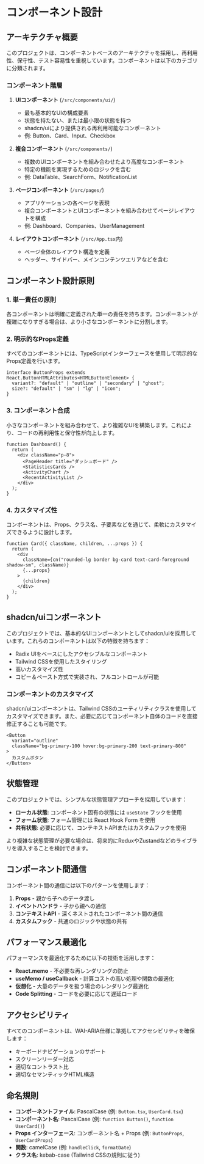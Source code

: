 # コンポーネント設計

## アーキテクチャ概要

このプロジェクトは、コンポーネントベースのアーキテクチャを採用し、再利用性、保守性、テスト容易性を重視しています。コンポーネントは以下のカテゴリに分類されます。

### コンポーネント階層

1. **UIコンポーネント** (`/src/components/ui/`)
   - 最も基本的なUIの構成要素
   - 状態を持たない、または最小限の状態を持つ
   - shadcn/uiにより提供される再利用可能なコンポーネント
   - 例: Button、Card、Input、Checkbox

2. **複合コンポーネント** (`/src/components/`)
   - 複数のUIコンポーネントを組み合わせたより高度なコンポーネント
   - 特定の機能を実現するためのロジックを含む
   - 例: DataTable、SearchForm、NotificationList

3. **ページコンポーネント** (`/src/pages/`)
   - アプリケーションの各ページを表現
   - 複合コンポーネントとUIコンポーネントを組み合わせてページレイアウトを構成
   - 例: Dashboard、Companies、UserManagement

4. **レイアウトコンポーネント** (`/src/App.tsx`内)
   - ページ全体のレイアウト構造を定義
   - ヘッダー、サイドバー、メインコンテンツエリアなどを含む

## コンポーネント設計原則

### 1. 単一責任の原則

各コンポーネントは明確に定義された単一の責任を持ちます。コンポーネントが複雑になりすぎる場合は、より小さなコンポーネントに分割します。

### 2. 明示的なProps定義

すべてのコンポーネントには、TypeScriptインターフェースを使用して明示的なProps定義を行います。

```tsx
interface ButtonProps extends React.ButtonHTMLAttributes<HTMLButtonElement> {
  variant?: "default" | "outline" | "secondary" | "ghost";
  size?: "default" | "sm" | "lg" | "icon";
}
```

### 3. コンポーネント合成

小さなコンポーネントを組み合わせて、より複雑なUIを構築します。これにより、コードの再利用性と保守性が向上します。

```tsx
function Dashboard() {
  return (
    <div className="p-8">
      <PageHeader title="ダッシュボード" />
      <StatisticsCards />
      <ActivityChart />
      <RecentActivityList />
    </div>
  );
}
```

### 4. カスタマイズ性

コンポーネントは、Props、クラス名、子要素などを通じて、柔軟にカスタマイズできるように設計します。

```tsx
function Card({ className, children, ...props }) {
  return (
    <div 
      className={cn("rounded-lg border bg-card text-card-foreground shadow-sm", className)} 
      {...props}
    >
      {children}
    </div>
  );
}
```

## shadcn/uiコンポーネント

このプロジェクトでは、基本的なUIコンポーネントとしてshadcn/uiを採用しています。これらのコンポーネントは以下の特徴を持ちます：

- Radix UIをベースにしたアクセシブルなコンポーネント
- Tailwind CSSを使用したスタイリング
- 高いカスタマイズ性
- コピー＆ペースト方式で実装され、フルコントロールが可能

### コンポーネントのカスタマイズ

shadcn/uiコンポーネントは、Tailwind CSSのユーティリティクラスを使用してカスタマイズできます。また、必要に応じてコンポーネント自体のコードを直接修正することも可能です。

```tsx
<Button 
  variant="outline" 
  className="bg-primary-100 hover:bg-primary-200 text-primary-800"
>
  カスタムボタン
</Button>
```

## 状態管理

このプロジェクトでは、シンプルな状態管理アプローチを採用しています：

- **ローカル状態**: コンポーネント固有の状態には `useState` フックを使用
- **フォーム状態**: フォーム管理には React Hook Form を使用
- **共有状態**: 必要に応じて、コンテキストAPIまたはカスタムフックを使用

より複雑な状態管理が必要な場合は、将来的にReduxやZustandなどのライブラリを導入することを検討できます。

## コンポーネント間通信

コンポーネント間の通信には以下のパターンを使用します：

1. **Props** - 親から子へのデータ渡し
2. **イベントハンドラ** - 子から親への通信
3. **コンテキストAPI** - 深くネストされたコンポーネント間の通信
4. **カスタムフック** - 共通のロジックや状態の共有

## パフォーマンス最適化

パフォーマンスを最適化するために以下の技術を活用します：

- **React.memo** - 不必要な再レンダリングの防止
- **useMemo / useCallback** - 計算コストの高い処理や関数の最適化
- **仮想化** - 大量のデータを扱う場合のレンダリング最適化
- **Code Splitting** - コードを必要に応じて遅延ロード

## アクセシビリティ

すべてのコンポーネントは、WAI-ARIA仕様に準拠してアクセシビリティを確保します：

- キーボードナビゲーションのサポート
- スクリーンリーダー対応
- 適切なコントラスト比
- 適切なセマンティックHTML構造

## 命名規則

- **コンポーネントファイル**: PascalCase (例: `Button.tsx`, `UserCard.tsx`)
- **コンポーネント名**: PascalCase (例: `function Button()`, `function UserCard()`)
- **Props インターフェース**: コンポーネント名 + Props (例: `ButtonProps`, `UserCardProps`)
- **関数**: camelCase (例: `handleClick`, `formatDate`)
- **クラス名**: kebab-case (Tailwind CSSの規則に従う)
